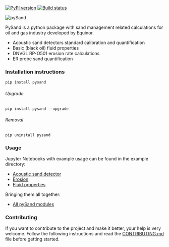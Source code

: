 [![PyPI version](https://badge.fury.io/py/pysand.svg)](https://badge.fury.io/py/pysand)
[![Build status](https://travis-ci.org/equinor/pysand.svg?master)](https://travis-ci.org/equinor/pysand)

<img src="https://raw.githubusercontent.com/equinor/pysand/master/resources/logo.png" align="center" title="pySand"/>

PySand is a python package with sand management related calculations for oil and gas industry developed by Equinor.
* Acoustic sand detectors standard calibration and quantification
* Basic (black oil) fluid properties
* DNVGL RP-O501 erosion rate calculations 
* ER probe sand quantification

### Installation instructions
```
pip install pysand
```
###### Upgrade

```
pip install pysand --upgrade
```
###### Removal

```
pip uninstall pysand
```

### Usage
Jupyter Notebooks with example usage can be found in the example directory:
* [Acoustic sand detector](examples/asd.ipynb)
* [Erosion](examples/erosion.ipynb)
* [Fluid properties](examples/fluidproperties.ipynb)

Bringing them all together:
* [All pySand modules](examples/all_modules.ipynb)

### Contributing
If you want to contribute to the project and make it better, your help
is very welcome. Follow the following instructions and read the 
[CONTRIBUTING.md](CONTRIBUTING.md) file before getting started.
